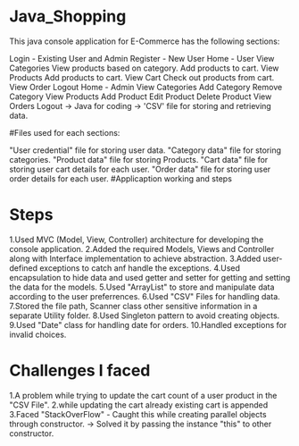 # Java_Shopping
This java console application for E-Commerce has the following sections:

Login - Existing User and Admin
Register - New User
Home - User
View Categories
View products based on category.
Add products to cart.
View Products
Add products to cart.
View Cart
Check out products from cart.
View Order
Logout
Home - Admin
View Categories
Add Category
Remove Category
View Products
Add Product
Edit Product
Delete Product
View Orders
Logout
-> Java for coding -> 'CSV' file for storing and retrieving data.

#Files used for each sections:

"User credential" file for storing user data.
"Category data" file for storing categories.
"Product data" file for storing Products.
"Cart data" file for storing user cart details for each user.
"Order data" file for storing user order details for each user.
#Applicaption working and steps

# Steps
1.Used MVC (Model, View, Controller) architecture for developing the console application.
2.Added the required Models, Views and Controller along with Interface implementation to achieve abstraction.
3.Added user-defined exceptions to catch anf handle the exceptions.
4.Used encapsulation to hide data and used getter and setter for getting and setting the data for the models.
5.Used "ArrayList" to store and manipulate data according to the user preferrences.
6.Used "CSV" Files for handling data.
7.Stored the file path, Scanner class other sensitive information in a separate Utility folder.
8.Used Singleton pattern to avoid creating objects.
9.Used "Date" class for handling date for orders.
10.Handled exceptions for invalid choices.
# Challenges I faced
1.A problem while trying to update the cart count of a user product in the "CSV File".
2.while updating the cart already existing cart is appended
3.Faced "StackOverFlow" - Caught this while creating parallel objects through constructor. -> Solved it by passing the instance "this" to other constructor.


      
      
           
      
      
      
    
      
